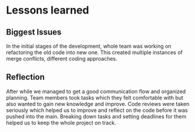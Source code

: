 # Lessons learned


## Biggest Issues
In the initial stages of the development, whole team was working on refactoring the old code into new one. This created multiple instances of merge conflicts, different coding approaches. 

## Reflection
After while we managed to get a good communication flow and organized planning. Team members took tasks which they felt comfortable with but also wanted to gain new knowledge and improve. Code reviews were taken seriously which helped us to improve and reflect on the code before it was pushed into the main. Breaking down tasks and setting deadlines for them helped us to keep the whole project on track.